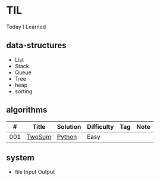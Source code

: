 # TIL
Today I Learned


## data-structures

* List
* Stack
* Queue
* Tree
* heap
* sorting


## algorithms
|  #  | Title           |  Solution       | Difficulty    | Tag          | Note|
|-----|---------------- | --------------- | ------------- |--------------|-----|
001 | [TwoSum](https://leetcode.com/problems/two-sum//) | [Python](./algorithms/TwoSum) | Easy         |||


## system

* file Input Output
